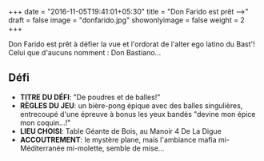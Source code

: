 +++
date = "2016-11-05T19:41:01+05:30"
title = "Don Farido est prêt -->"
draft = false
image = "donfarido.jpg"
showonlyimage = false
weight = 2
+++

Don Farido est prêt à défier la vue et l'ordorat de l'alter ego latino du Bast'! Celui que d'aucuns nomment : Don Bastiano...
<!--more-->

## Défi

- **TITRE DU DÉFI**:  "De poudres et de balles!"   
- **RÈGLES DU JEU**: un bière-pong épique avec des balles singulières, entrecoupé d'une épreuve à bonus les yeux bandés "devine mon épice mon coquin...!"  
- **LIEU CHOISI**: Table Géante de Bois, au Manoir 4 De La Digue  
- **ACCOUTREMENT**: le mystère plane, mais l'ambiance mafia mi-Méditerranée mi-molette, semble de mise...  


